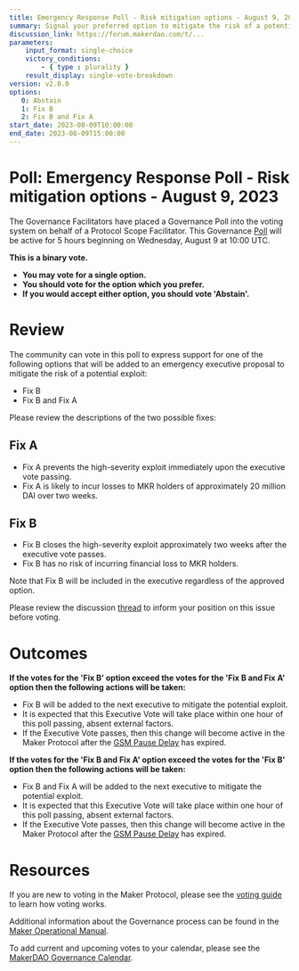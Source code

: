 ```yaml
---
title: Emergency Response Poll - Risk mitigation options - August 9, 2023
summary: Signal your preferred option to mitigate the risk of a potential exploit
discussion_link: https://forum.makerdao.com/t/...
parameters:
    input_format: single-choice
    victory_conditions:
        - { type : plurality }
    result_display: single-vote-breakdown
version: v2.0.0
options:
   0: Abstain
   1: Fix B
   2: Fix B and Fix A
start_date: 2023-08-09T10:00:00
end_date: 2023-08-09T15:00:00
---
```

# Poll: Emergency Response Poll - Risk mitigation options - August 9, 2023

The Governance Facilitators have placed a Governance Poll into the voting system on behalf of a Protocol Scope Facilitator. This Governance [Poll](https://manual.makerdao.com/governance/governance-cycle/weekly-governance-cycle#weekly-governance-cycle-definitions-mip16c1) will be active for 5 hours beginning on Wednesday, August 9 at 10:00 UTC.

**This is a binary vote.**
- **You may vote for a single option.**
- **You should vote for the option which you prefer.**
- **If you would accept either option, you should vote 'Abstain'.**

# Review

The community can vote in this poll to express support for one of the following options that will be added to an emergency executive proposal to mitigate the risk of a potential exploit:

* Fix B
* Fix B and Fix A

Please review the descriptions of the two possible fixes:

## Fix A

- Fix A prevents the high-severity exploit immediately upon the executive vote passing.
- Fix A is likely to incur losses to MKR holders of approximately 20 million DAI over two weeks.

## Fix B

- Fix B closes the high-severity exploit approximately two weeks after the executive vote passes.
- Fix B has no risk of incurring financial loss to MKR holders.

Note that Fix B will be included in the executive regardless of the approved option.

Please review the discussion [thread](https://forum.makerdao.com/t/...) to inform your position on this issue before voting.

# Outcomes

**If the votes for the 'Fix B' option exceed the votes for the 'Fix B and Fix A' option then the following actions will be taken:**
* Fix B will be added to the next executive to mitigate the potential exploit.
* It is expected that this Executive Vote will take place within one hour of this poll passing, absent external factors.
* If the Executive Vote passes, then this change will become active in the Maker Protocol after the [GSM Pause Delay](https://manual.makerdao.com/parameter-index/core/param-gsm-pause-delay) has expired.

**If the votes for the 'Fix B and Fix A' option exceed the votes for the 'Fix B' option then the following actions will be taken:**
* Fix B and Fix A will be added to the next executive to mitigate the potential exploit.
* It is expected that this Executive Vote will take place within one hour of this poll passing, absent external factors.
* If the Executive Vote passes, then this change will become active in the Maker Protocol after the [GSM Pause Delay](https://manual.makerdao.com/parameter-index/core/param-gsm-pause-delay) has expired.

# Resources

If you are new to voting in the Maker Protocol, please see the [voting guide](https://manual.makerdao.com/governance/voting-in-makerdao/on-chain-governance) to learn how voting works.

Additional information about the Governance process can be found in the [Maker Operational Manual](https://manual.makerdao.com).

To add current and upcoming votes to your calendar, please see the [MakerDAO Governance Calendar](https://manual.makerdao.com/makerdao/calendars/governance-calendar).
